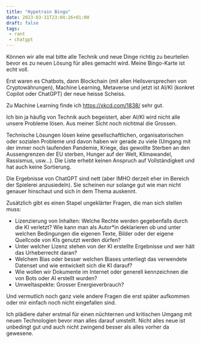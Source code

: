 ```yaml
---
title: "Hypetrain Bingo"
date: 2023-03-31T23:04:26+01:00
draft: false
tags:
 - rant
 - chatgpt
---
```


Können wir alle mal bitte alle Technik und neue Dinge richtig zu beurteilen
bevor es zu neuen Lösung für alles gemacht wird. Meine Bingo-Karte ist echt
voll.

Erst waren es Chatbots, dann Blockchain (mit allen Heilsversprechen von
Cryptowährungen), Machine Learning, Metaverse und jetzt ist AI/KI (konkret
Copilot oder ChatGPT) der neue heisse Scheiss.

Zu Machine Learning finde ich https://xkcd.com/1838/ sehr gut.

Ich bin ja häufig von Technik auch begeistert, aber AI/KI wird nicht alle
unsere Probleme lösen. Aus meiner Sicht noch nichtmal die Grossen.

Technische Lösungen lösen keine gesellschaftlichen, organisatorischen oder
sozialen Probleme und davon haben wir gerade zu viele (Umgang mit der immer
noch laufenden Pandemie, Kriege, das gewollte Sterben an den Aussengrenzen der
EU sterben, Hunger auf der Welt, Klimawandel, Rassismus, usw...). Die Liste
erhebt keinen Anspruch auf Vollständigkeit und hat auch keine Sortierung.

Die Ergebnisse von ChatGPT sind nett (aber IMHO derzeit eher im Bereich der
Spielerei anzusiedeln). Sie scheinen nur solange gut wie man nicht genauer
hinschaut und sich in dem Thema auskennt.

Zusätzlich gibt es einen Stapel ungeklärter Fragen, die man sich stellen muss:

- Lizenzierung von Inhalten: Welche Rechte werden gegebenfalls durch die KI
  verletzt? Wie kann man als Autor\*in deklarieren ob und unter welchen
Bedingungen die eigenen Texte, Bilder oder der eigene Quellcode von KIs genutzt
werden dürfen?
- Unter welcher Lizenz stehen von der KI erstellte Ergebnisse und wer hält das
  Urheberrecht daran?
- Welchem Bias oder besser welchen Biases unterliegt das verwendete Datenset
  und wie entwickelt sich die KI darauf?
- Wie wollen wir Dokumente im Internet oder generell kennzeichnen die von Bots
  oder AI erstellt wurden?
- Umweltaspekte: Grosser Energieverbrauch?

Und vermutlich noch ganz viele andere Fragen die erst später aufkommen oder mir
einfach noch nicht eingefallen sind.

Ich plädiere daher erstmal für einen nüchternen und kritischen Umgang mit neuen
Technologien bevor man alles darauf umstellt. Nicht alles neue ist unbedingt
gut und auch nicht zwingend besser als alles vorher da gewesene.
